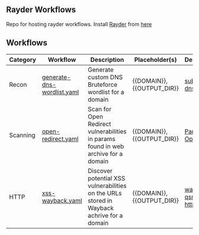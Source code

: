 ## Rayder Workflows

 Repo for hosting rayder workflows. Install [Rayder](https://github.com/devanshbatham/rayder/) from [here](https://github.com/devanshbatham/rayder/)


## Workflows





| Category | Workflow                            | Description                                                | Placeholder(s) | Dependencies                                                  |
|----------|-------------------------------------|------------------------------------------------------------|----------------|---------------------------------------------------------------|
| Recon    | [generate-dns-wordlist.yaml](https://github.com/devanshbatham/rayder-workflows/blob/main/recon/generate-dns-wordlist.yaml) | Generate custom DNS Bruteforce wordlist for a domain | {{DOMAIN}}, {{OUTPUT_DIR}}  | [subfinder](https://github.com/projectdiscovery/subfinder), [dnsgen](https://github.com/ProjectAnte/dnsgen) |
| Scanning | [open-redirect.yaml](https://github.com/devanshbatham/rayder-workflows/blob/main/http/open-redirect.yaml) | Scan for Open Redirect vulnerabilities in params found in web archive for a domain |  {{DOMAIN}}, {{OUTPUT_DIR}} | [Paramspider](https://github.com/devanshbatham/Paramspider), [Openredirex](https://github.com/devanshbatham/Openredirex) |
| HTTP     | [xss-wayback.yaml](https://github.com/devanshbatham/rayder-workflows/blob/main/http/xss-wayback.yaml) | Discover potential XSS vulnerabilities on the URLs stored in Wayback achrive for a domain | {{DOMAIN}}, {{OUTPUT_DIR}} | [waybackurls](https://github.com/tomnomnom/waybackurls), [qsreplace](https://github.com/tomnomnom/qsreplace), [httpx](https://github.com/projectdiscovery/httpx) |

